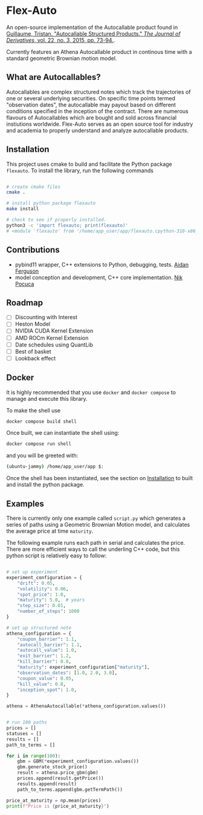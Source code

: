 # Flex-Auto

An open-source implementation of the Autocallable product found in [Guillaume, Tristan. "Autocallable Structured Products." *The Journal of Derivatives*, vol. 22, no. 3, 2015, pp. 73-94.](https://www.pm-research.com/content/iijderiv/22/3/73).

Currently features an Athena Autocallable product in continous time with a standard geometric Brownian motion model.

## What are Autocallables?

Autocallables are complex structured notes which track the trajectories of one or several underlying securities. On specific time points termed "observation dates", the autocallable may payout based on different conditions specified in the inception of the contract. There are numerous flavours of Autocallables which are bought and sold across financial instiutions worldwide. Flex-Auto serves as an open source tool for industry and academia to properly understand and analyze autocallable products.

## Installation

This project uses cmake to build and facilitate the Python package `flexauto`. To install the library, run the following commands

```bash

# create cmake files
cmake .

# install python package flexauto 
make install 

# check to see if properly installed. 
python3 -c 'import flexauto; print(flexauto)'
# <module 'flexauto' from '/home/app_user/app/flexauto.cpython-310-x86_64-linux-gnu.so'>

```

## Contributions

- pybind11 wrapper, C++ extensions to Python, debugging, tests. [Aidan Ferguson](https://www.linkedin.com/in/aidan-m-ferguson/)
- model conception and development, C++ core implementation. [Nik Pocuca](https://www.linkedin.com/in/pocucan/)

## Roadmap

- [ ] Discounting with Interest
- [ ] Heston Model
- [ ] NVIDIA CUDA Kernel Extension
- [ ] AMD ROCm Kernel Extension
- [ ] Date schedules using QuantLib
- [ ] Best of basket
- [ ] Lookback effect

## Docker

It is highly recommended that you use `docker` and `docker compose` to manage and execute this library.

To make the shell use

```bash
docker compose build shell 
```

Once built, we can instantiate the shell using:

```bash
docker compose run shell 
```

and you will be greeted with:

```bash
(ubuntu-jammy) /home/app_user/app $: 
```

Once the shell has been instantiated, see the section on [Installation](#installation) to built and install the python package.

## Examples

There is currently only one example called `script.py` which generates a series of paths using a Geometric Brownian Motion model, and calculates the average price at time `maturity`.

The following example runs each path in serial and calculates the price. There are more efficient ways to call the underling C++ code, but this python script is relatively easy to follow:

```python

# set up experiment
experiment_configuration = {
    "drift": 0.05,
    "volatility": 0.06,
    "spot_price": 1.0,
    "maturity": 5.0,  # years
    "step_size": 0.01,
    "number_of_steps": 1000
}

# set up structured note
athena_configuration = {
    "coupon_barrier": 1.1,
    "autocall_barrier": 1.1,
    "autocall_value": 1.0,
    "exit_barrier": 1.2,
    "kill_barrier": 0.8,
    "maturity": experiment_configuration["maturity"],
    "observation_dates": [1.0, 2.0, 3.0],
    "coupon_value": 0.05,
    "kill_value": 0.8,
    "inception_spot": 1.0,
}

athena = AthenaAutocallable(*athena_configuration.values())


# run 100 paths
prices = []
statuses = []
results = []
path_to_terms = [] 

for i in range(100):
    gbm = GBM(*experiment_configuration.values())
    gbm.generate_stock_price()
    result = athena.price_gbm(gbm)
    prices.append(result.getPrice())
    results.append(result)
    path_to_terms.append(gbm.getTermPath())

price_at_maturity = np.mean(prices)
print(f"Price is {price_at_maturity}")
```
